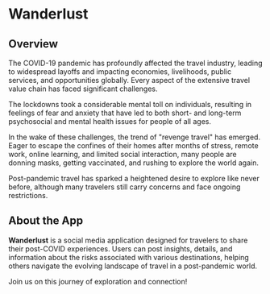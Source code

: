 # Wanderlust

## Overview

The COVID-19 pandemic has profoundly affected the travel industry, leading to widespread layoffs and impacting economies, livelihoods, public services, and opportunities globally. Every aspect of the extensive travel value chain has faced significant challenges.

The lockdowns took a considerable mental toll on individuals, resulting in feelings of fear and anxiety that have led to both short- and long-term psychosocial and mental health issues for people of all ages.

In the wake of these challenges, the trend of "revenge travel" has emerged. Eager to escape the confines of their homes after months of stress, remote work, online learning, and limited social interaction, many people are donning masks, getting vaccinated, and rushing to explore the world again.

Post-pandemic travel has sparked a heightened desire to explore like never before, although many travelers still carry concerns and face ongoing restrictions.

## About the App

**Wanderlust** is a social media application designed for travelers to share their post-COVID experiences. Users can post insights, details, and information about the risks associated with various destinations, helping others navigate the evolving landscape of travel in a post-pandemic world. 

Join us on this journey of exploration and connection!
